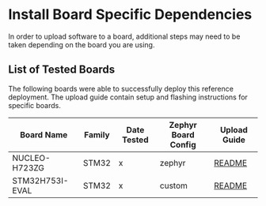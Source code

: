# Install Board Specific Dependencies

In order to upload software to a board, additional steps may need to be taken depending on the board you are using.

## List of Tested Boards
The following boards were able to successfully deploy this reference deployment. The upload guide contain setup and flashing instructions for specific boards.

| Board Name | Family | Date Tested | Zephyr Board Config | Upload Guide |
| - | - | - | - | - |
| NUCLEO-H723ZG | STM32 | x | zephyr | [README][stm32] |
| STM32H753I-EVAL | STM32 | x | custom | [README][stm32] |




<!-- Links -->
[stm32]: ../uploading/stm32.md